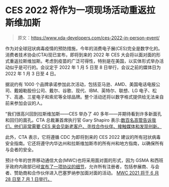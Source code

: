 # CES 2022 将作为一项现场活动重返拉斯维加斯

> 原文：<https://www.xda-developers.com/ces-2022-in-person-event/>

作为对全球冠状病毒疫情的预防措施，今年的消费电子展(CES)完全是数字化的。消费者技术协会(CTA)现已宣布，即将到来的 2022 年 CES 大会将以面对面的形式重返拉斯维加斯。考虑到疫苗的广泛可得性，特别是在美国，以实体形式举办活动似乎是可行的。会议定于 2022 年 1 月 5 日至 8 日举行，会议之前的媒体日为 2022 年 1 月 3 日至 4 日。

据说约有 1000 个品牌承诺参加此次活动，包括亚马逊、AMD、美国电话电报公司、戴姆勒股份公司、戴尔、谷歌、现代、IBM、英特尔、联想、LG 电子、松下、高通、三星电子和索尼等全球品牌。整个活动还将以数字格式提供给无法亲自前来参加会议的人。

“我们很高兴回到拉斯维加斯——CES 举办了 40 多年——并期待看到许多新面孔和回归的面孔。CTA 总裁兼首席执行官 Gary Shapiro 表示:[数百名高管告诉我们，他们非常需要 CES 来会见新老客户、寻找合作伙伴、接触媒体和发现创新。](https://www.ces.tech/News/Press-Releases/CES-Press-Release.aspx?NodeID=cff261eb-e19b-42e8-bcf1-a80d2efe0bcc)

此外，CTA 表示，它将遵循 CDC 为即将到来的 CES 2022 建议的所有冠状病毒安全指南。它还将遵守内华达州和拉斯维加斯市的所有州和地方指南，以确保所有与会者的安全。

预计今年的世界移动通信大会(MWC)也将采用面对面的形式，因为 GSMA 和西班牙政府内政部已经[宣布了一项协议的细节](https://www.mwcbarcelona.com/press-releases/gsma-announces-international-travel-authorisation-for-mwc21-barcelona)，允许所有注册者，包括参展商、与会者、赞助商和合作伙伴进入巴塞罗纳参加面对面的活动。 [MWC 2021 将于 6 月 28 日至 7 月 1 日举行。](https://www.xda-developers.com/mwc-2021-delayed-covid-19/)